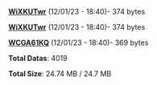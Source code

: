 [**WiXKUTwr**](/data/WiXKUTwr.txt) (12/01/23 - 18:40)- 374 bytes

[**WiXKUTwr**](/data/WiXKUTwr.txt) (12/01/23 - 18:40)- 374 bytes

[**WCGA61KQ**](/data/WCGA61KQ.txt) (12/01/23 - 18:40)- 369 bytes

**Total Datas**: 4019

**Total Size**: 24.74 MB / 24.7 MB